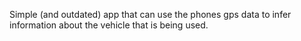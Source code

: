 Simple (and outdated) app that can use the phones gps data to infer information about the vehicle that is being used.
